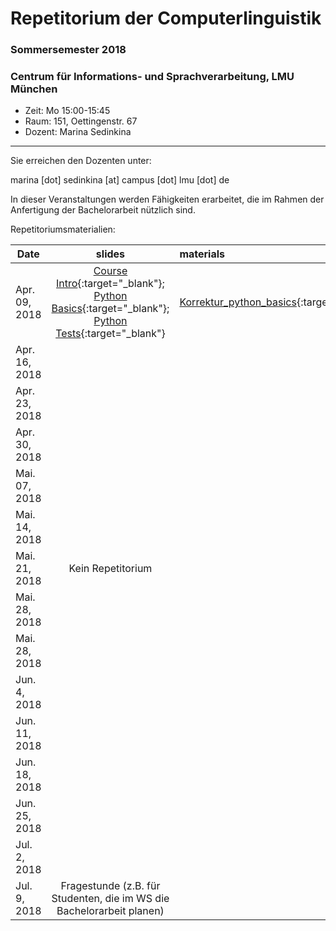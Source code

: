 # Repetitorium der Computerlinguistik
### Sommersemester 2018
### Centrum für Informations- und Sprachverarbeitung, LMU München

 - Zeit: Mo 15:00-15:45 
 - Raum: 151, Oettingenstr. 67
 - Dozent: Marina Sedinkina


- - -

Sie erreichen den Dozenten unter:

marina [dot] sedinkina [at] campus [dot] lmu [dot]  de

In dieser Veranstaltungen werden Fähigkeiten erarbeitet, die im Rahmen der Anfertigung der Bachelorarbeit nützlich sind.

Repetitoriumsmaterialien:

| Date | slides | materials |
|-----------------------------|:--------------------------------:|:-------------------------------------------------------------------|
| Apr. 09, 2018 | [Course Intro](01_intro.pdf){:target="_blank"}; [Python Basics](01_python_basics.pdf){:target="_blank"}; [Python Tests](01_unit_testing.pdf){:target="_blank"}  | [Korrektur_python_basics](correction_01_python_basics.txt){:target="_blank"} |
| Apr. 16, 2018 | | |
| Apr. 23, 2018 | | |
| Apr. 30, 2018 | | |
| Mai. 07, 2018 | | |
| Mai. 14, 2018 | | |
| Mai. 21, 2018 |  Kein Repetitorium| |
| Mai. 28, 2018 | | |
| Mai. 28, 2018 | | |
| Jun. 4, 2018 | | |
| Jun. 11, 2018 | | |
| Jun. 18, 2018 | | |
| Jun. 25, 2018 | | |
| Jul. 2, 2018 | | |
| Jul. 9, 2018 | Fragestunde (z.B. für Studenten, die im WS die Bachelorarbeit planen)| |

